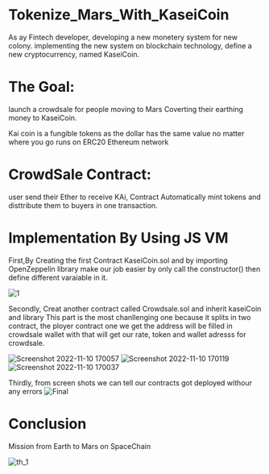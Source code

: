 # Tokenize_Mars_With_KaseiCoin

As ay Fintech developer, developing a new monetery system for new colony.
implementing the new system on blockchain technology, define a new cryptocurrency, named KaseiCoin. 

# The Goal:
launch a crowdsale for people moving to Mars
Coverting their earthing money to KaseiCoin.

Kai coin is a fungible tokens as the dollar has the same value no matter where you go runs on ERC20 Ethereum network

# CrowdSale Contract:

user send their Ether to receive KAi, Contract Automatically mint tokens and disttribute them to buyers in one transaction.

# Implementation By Using JS VM
First,By Creating the first Contract KaseiCoin.sol and by importing OpenZeppelin library  make our job easier by only call the constructor()
then define different varaiable in it.

![1](https://user-images.githubusercontent.com/69637182/201227238-9b787b0d-b4fb-4b7c-9e32-29e1c45476ab.png)

Secondly, Creat another contract called Crowdsale.sol and inherit kaseiCoin and library
This part is the most chanllenging one because it splits in two contract, the ployer contract one we get the address will be filled in crowdsale wallet with that will get our rate, token and wallet adresss for crowdsale.

![Screenshot 2022-11-10 170057](https://user-images.githubusercontent.com/69637182/201228565-51c64b3f-0d5d-416c-863c-37d74c51f415.png)
![Screenshot 2022-11-10 170119](https://user-images.githubusercontent.com/69637182/201228579-de8901b6-a4f8-42eb-802f-9137558657d8.png)
![Screenshot 2022-11-10 170037](https://user-images.githubusercontent.com/69637182/201228590-6bc8fb4f-cd91-42e3-bc5f-9b67859c914a.png)

Thirdly, from screen shots we can tell our contracts got deployed withour any errors
![Final](https://user-images.githubusercontent.com/69637182/201229532-66dbadc5-0ea3-43c4-ac83-254039b1cd76.png)

# Conclusion
Mission from Earth to Mars on SpaceChain 

![th_1](https://user-images.githubusercontent.com/69637182/201230236-ef7147ff-6bde-4da2-8183-7cf62b2163ba.png)



